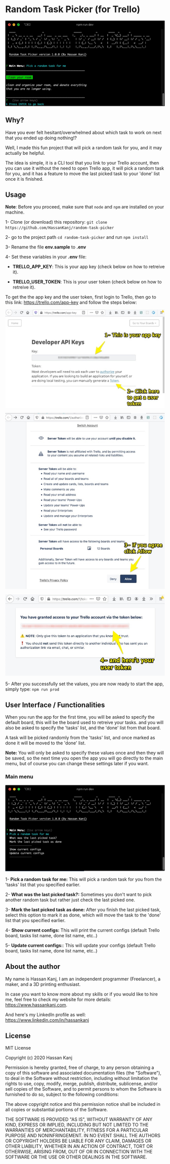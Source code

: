 # Random Task Picker (for Trello)

![image](https://github.com/HassanKanj/random-task-picker/blob/main/documentation/images/pick-random-task.jpg)


## Why?

Have you ever felt hesitant/overwhelmed about which task to work on next that you ended up doing nothing!?

Well, I made this fun project that will pick a random task for you, and it may actually be helpful.

The idea is simple, it is a CLI tool that you link to your Trello account, then you can use it without the need to open Trello app, it will pick a random task for you, and it has a feature to move the last picked task to your 'done' list once it is finished.

## Usage

**Note**: Before you proceed, make sure that `node` and `npm` are installed on your machine.

1- Clone (or download) this repository: `git clone https://github.com/HassanKanj/random-task-picker`

2- go to the project path `cd random-task-picker` and run `npm install`

3- Rename the file **env.sample** to **.env**

4- Set these variables in your **.env** file:

- **TRELLO_APP_KEY**: This is your app key (check below on how to retreive it).

- **TRELLO_USER_TOKEN**: This is your user token (check below on how to retreive it).

To get the the app key and the user token, first login to Trello, then go to this link: https://trello.com/app-key and follow the steps below:

![image](https://github.com/HassanKanj/random-task-picker/blob/main/documentation/images/trello-app-key.jpg)

![image](https://github.com/HassanKanj/random-task-picker/blob/main/documentation/images/trello-user-token-step-1.jpg)

![image](https://github.com/HassanKanj/random-task-picker/blob/main/documentation/images/trello-user-token-step-2.jpg)

5- After you successfully set the values, you are now ready to start the app, simply type: `npm run prod`

## User Interface / Functionalities

When you run the app for the first time, you will be asked to specify the default board, this will be the board used to retreive your tasks.
and you will also be asked to specify the 'tasks' list, and the 'done' list from that board.

A task will be picked randomly from the 'tasks' list, and once marked as done it will be moved to the 'done' list.

**Note:** You will only be asked to specify these values once and then they will be saved, so the next time you open the app you will go directly to the main menu, but of course you can change these settings later if you want.

### Main menu

![image](https://github.com/HassanKanj/random-task-picker/blob/main/documentation/images/main-menu.jpg)

1- **Pick a random task for me:** This will pick a random task for you from the 'tasks' list that you specified earlier.

2- **What was the last picked task?:** Sometimes you don't want to pick another random task but rather just check the last picked one.

3- **Mark the last picked task as done:** After you finish the last picked task, select this option to mark it as done, which will move the task to the 'done' list that you specified earlier.

4- **Show current configs:** This will print the current configs (default Trello board, tasks list name, done list name, etc..)

5- **Update current configs:**: This will update your configs (default Trello board, tasks list name, done list name, etc..)



## About the author

My name is Hassan Kanj, I am an independent programmer (Freelancer), a maker, and a 3D printing enthusiast.

In case you want to know more about my skills or if you would like to hire me, feel free to check my website for more details: https://www.hassankanj.com.

And here's my LinkedIn profile as well: https://www.linkedin.com/in/hassankanj 

## License

MIT License

Copyright (c) 2020 Hassan Kanj

Permission is hereby granted, free of charge, to any person obtaining a copy
of this software and associated documentation files (the "Software"), to deal
in the Software without restriction, including without limitation the rights
to use, copy, modify, merge, publish, distribute, sublicense, and/or sell
copies of the Software, and to permit persons to whom the Software is
furnished to do so, subject to the following conditions:

The above copyright notice and this permission notice shall be included in all
copies or substantial portions of the Software.

THE SOFTWARE IS PROVIDED "AS IS", WITHOUT WARRANTY OF ANY KIND, EXPRESS OR
IMPLIED, INCLUDING BUT NOT LIMITED TO THE WARRANTIES OF MERCHANTABILITY,
FITNESS FOR A PARTICULAR PURPOSE AND NONINFRINGEMENT. IN NO EVENT SHALL THE
AUTHORS OR COPYRIGHT HOLDERS BE LIABLE FOR ANY CLAIM, DAMAGES OR OTHER
LIABILITY, WHETHER IN AN ACTION OF CONTRACT, TORT OR OTHERWISE, ARISING FROM,
OUT OF OR IN CONNECTION WITH THE SOFTWARE OR THE USE OR OTHER DEALINGS IN THE
SOFTWARE.

